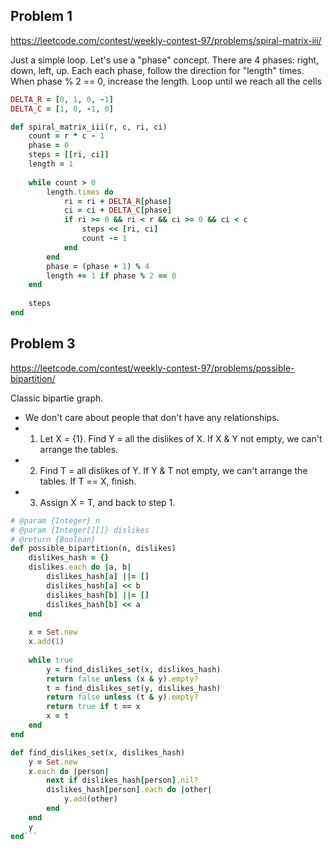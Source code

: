 ## Problem 1

https://leetcode.com/contest/weekly-contest-97/problems/spiral-matrix-iii/

Just a simple loop. Let's use a "phase" concept. There are 4 phases: right, down, left, up. Each each phase, follow the direction for "length" times. When phase % 2 == 0, increase the length. Loop until we reach all the cells

```ruby
DELTA_R = [0, 1, 0, -1]
DELTA_C = [1, 0, -1, 0]

def spiral_matrix_iii(r, c, ri, ci)
    count = r * c - 1
    phase = 0
    steps = [[ri, ci]]
    length = 1
    
    while count > 0
        length.times do
            ri = ri + DELTA_R[phase]
            ci = ci + DELTA_C[phase]
            if ri >= 0 && ri < r && ci >= 0 && ci < c
                steps << [ri, ci]
                count -= 1
            end
        end
        phase = (phase + 1) % 4
        length += 1 if phase % 2 == 0
    end
    
    steps
end
```

## Problem 3

https://leetcode.com/contest/weekly-contest-97/problems/possible-bipartition/

Classic bipartie graph. 
- We don't care about people that don't have any relationships.
- 1) Let X = {1}. Find Y = all the dislikes of X. If X & Y not empty, we can't arrange the tables.
- 2) Find T = all dislikes of Y. If Y & T not empty, we can't arrange the tables. If T == X, finish.
- 3) Assign X = T, and back to step 1.

```ruby
# @param {Integer} n
# @param {Integer[][]} dislikes
# @return {Boolean}
def possible_bipartition(n, dislikes)
    dislikes_hash = {}
    dislikes.each do |a, b|
        dislikes_hash[a] ||= []
        dislikes_hash[a] << b
        dislikes_hash[b] ||= []
        dislikes_hash[b] << a
    end
    
    x = Set.new
    x.add(1)
    
    while true
        y = find_dislikes_set(x, dislikes_hash)
        return false unless (x & y).empty?
        t = find_dislikes_set(y, dislikes_hash)
        return false unless (t & y).empty?
        return true if t == x
        x = t
    end
end

def find_dislikes_set(x, dislikes_hash)
    y = Set.new
    x.each do |person|
        next if dislikes_hash[person].nil?
        dislikes_hash[person].each do |other|
            y.add(other)
        end
    end
    y
end```
